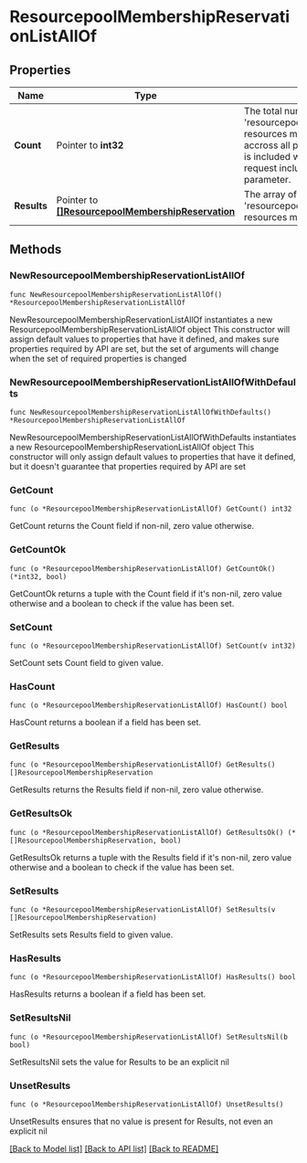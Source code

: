 # ResourcepoolMembershipReservationListAllOf

## Properties

Name | Type | Description | Notes
------------ | ------------- | ------------- | -------------
**Count** | Pointer to **int32** | The total number of &#39;resourcepool.MembershipReservation&#39; resources matching the request, accross all pages. The &#39;Count&#39; attribute is included when the HTTP GET request includes the &#39;$inlinecount&#39; parameter. | [optional] 
**Results** | Pointer to [**[]ResourcepoolMembershipReservation**](ResourcepoolMembershipReservation.md) | The array of &#39;resourcepool.MembershipReservation&#39; resources matching the request. | [optional] 

## Methods

### NewResourcepoolMembershipReservationListAllOf

`func NewResourcepoolMembershipReservationListAllOf() *ResourcepoolMembershipReservationListAllOf`

NewResourcepoolMembershipReservationListAllOf instantiates a new ResourcepoolMembershipReservationListAllOf object
This constructor will assign default values to properties that have it defined,
and makes sure properties required by API are set, but the set of arguments
will change when the set of required properties is changed

### NewResourcepoolMembershipReservationListAllOfWithDefaults

`func NewResourcepoolMembershipReservationListAllOfWithDefaults() *ResourcepoolMembershipReservationListAllOf`

NewResourcepoolMembershipReservationListAllOfWithDefaults instantiates a new ResourcepoolMembershipReservationListAllOf object
This constructor will only assign default values to properties that have it defined,
but it doesn't guarantee that properties required by API are set

### GetCount

`func (o *ResourcepoolMembershipReservationListAllOf) GetCount() int32`

GetCount returns the Count field if non-nil, zero value otherwise.

### GetCountOk

`func (o *ResourcepoolMembershipReservationListAllOf) GetCountOk() (*int32, bool)`

GetCountOk returns a tuple with the Count field if it's non-nil, zero value otherwise
and a boolean to check if the value has been set.

### SetCount

`func (o *ResourcepoolMembershipReservationListAllOf) SetCount(v int32)`

SetCount sets Count field to given value.

### HasCount

`func (o *ResourcepoolMembershipReservationListAllOf) HasCount() bool`

HasCount returns a boolean if a field has been set.

### GetResults

`func (o *ResourcepoolMembershipReservationListAllOf) GetResults() []ResourcepoolMembershipReservation`

GetResults returns the Results field if non-nil, zero value otherwise.

### GetResultsOk

`func (o *ResourcepoolMembershipReservationListAllOf) GetResultsOk() (*[]ResourcepoolMembershipReservation, bool)`

GetResultsOk returns a tuple with the Results field if it's non-nil, zero value otherwise
and a boolean to check if the value has been set.

### SetResults

`func (o *ResourcepoolMembershipReservationListAllOf) SetResults(v []ResourcepoolMembershipReservation)`

SetResults sets Results field to given value.

### HasResults

`func (o *ResourcepoolMembershipReservationListAllOf) HasResults() bool`

HasResults returns a boolean if a field has been set.

### SetResultsNil

`func (o *ResourcepoolMembershipReservationListAllOf) SetResultsNil(b bool)`

 SetResultsNil sets the value for Results to be an explicit nil

### UnsetResults
`func (o *ResourcepoolMembershipReservationListAllOf) UnsetResults()`

UnsetResults ensures that no value is present for Results, not even an explicit nil

[[Back to Model list]](../README.md#documentation-for-models) [[Back to API list]](../README.md#documentation-for-api-endpoints) [[Back to README]](../README.md)


